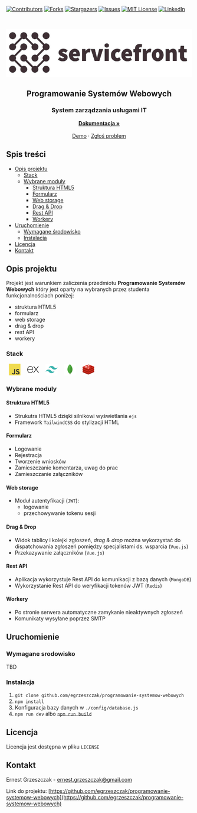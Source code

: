 [![Contributors][contributors-shield]][contributors-url]
[![Forks][forks-shield]][forks-url]
[![Stargazers][stars-shield]][stars-url]
[![Issues][issues-shield]][issues-url]
[![MIT License][license-shield]][license-url]
[![LinkedIn][linkedin-shield]][linkedin-url]

<br />
<p align="center">
  <!-- <!-- <a href="https://github.com/egrzeszczak/programowanie-systemow-webowych">
    <img src="s2.png" alt="Logo">
  </a> -->
  <a href="https://github.com/egrzeszczak/programowanie-systemow-webowych">
    <img src="logo-l-t.png" alt="Logo">
  </a> 

  <h2 align="center">Programowanie Systemów Webowych</h3>
  <h3 align="center">System zarządzania usługami IT</h3>

  <p align="center">
    <a href="https://github.com/egrzeszczak/programowanie-systemow-webowych"><strong>Dokumentacja »</strong></a>
    <br />
    <br />
    <a href="https://github.com/egrzeszczak">Demo</a>
    ·
    <a href="https://github.com/egrzeszczak/programowanie-systemow-webowych/issues">Zgłoś problem</a>
  </p>
</p>

## Spis treści

* [Opis projektu](#opis-projektu)
    * [Stack](#stack)
    * [Wybrane moduły](#wybrane-moduly)
      * [Struktura HTML5](#struktura-html5)
      * [Formularz](#formularz)
      * [Web storage](#web-storage)
      * [Drag & Drop](#drag--drop)
      * [Rest API](#rest-api)
      * [Workery](#workery)
* [Uruchomienie](#uruchomienie)
    * [Wymagane środowisko](#wymagane-srodowisko)
    * [Instalacja](#instalacja)
* [Licencja](#licencja)
* [Kontakt](#kontakt)

## Opis projektu

Projekt jest warunkiem zaliczenia przedmiotu **Programowanie Systemów Webowych** który jest oparty na wybranych przez studenta funkcjonalnościach poniżej:

- struktura HTML5
- formularz
- web storage 
- drag & drop 
- rest API
- workery

### Stack

<p align="left">
    <img src="https://raw.githubusercontent.com/devicons/devicon/2ae2a900d2f041da66e950e4d48052658d850630/icons/javascript/javascript-original.svg" width=32 height=32 style="margin: 0 0.5em 0 0.5em; flex: 1">
    <img src="https://raw.githubusercontent.com/devicons/devicon/2ae2a900d2f041da66e950e4d48052658d850630/icons/express/express-original.svg" width=32 height=32 style="object-fit: cover; margin: 0 0.5em 0 0.5em; flex: 1">
    <img src="https://raw.githubusercontent.com/devicons/devicon/2ae2a900d2f041da66e950e4d48052658d850630/icons/tailwindcss/tailwindcss-plain.svg" width=32 height=32 style="object-fit: cover; margin: 0 0.5em 0 0.5em; flex: 1">
    <img src="https://raw.githubusercontent.com/devicons/devicon/2ae2a900d2f041da66e950e4d48052658d850630/icons/mongodb/mongodb-original.svg" width=32 height=32 style="margin: 0 0.5em 0 0.5em; flex: 1">
    <img src="https://raw.githubusercontent.com/devicons/devicon/2ae2a900d2f041da66e950e4d48052658d850630/icons/redis/redis-original.svg" width=32 height=32 style="object-fit: cover; margin: 0 0.5em 0 0.5em; flex: 1">
</p>


### Wybrane moduly

#### Struktura HTML5

- Strukutra HTML5 dzięki silnikowi wyświetlania `ejs`
- Framework `TailwindCSS` do stylizacji HTML

#### Formularz

- Logowanie
- Rejestracja
- Tworzenie wniosków
- Zamieszczanie komentarza, uwag do prac
- Zamieszczanie załączników

#### Web storage 

- Moduł autentyfikacji (`JWT`): 
  - logowanie
  - przechowywanie tokenu sesji

#### Drag & Drop 

- Widok tablicy i kolejki zgłoszeń, *drag & drop* można wykorzystać do dispatchowania zgłoszeń pomiędzy specjalistami ds. wsparcia (`Vue.js`)
- Przekazywanie załączników (`Vue.js`)

#### Rest API

- Aplikacja wykorzystuje Rest API do komunikacji z bazą danych (`MongoDB`)
- Wykorzystanie Rest API do weryfikacji tokenów JWT (`Redis`)

#### Workery

- Po stronie serwera automatyczne zamykanie nieaktywnych zgłoszeń
- Komunikaty wysyłane poprzez SMTP

## Uruchomienie

### Wymagane srodowisko

TBD

### Instalacja

1. `git clone github.com/egrzeszczak/programowanie-systemow-webowych`
2. `npm install`
3. Konfiguracja bazy danych w `./config/database.js`
4. `npm run dev` albo ~~`npm run build`~~

## Licencja

Licencja jest dostępna w pliku `LICENSE`

## Kontakt

Ernest Grzeszczak - ernest.grzeszczak@gmail.com

Link do projektu: [https://github.com/egrzeszczak/programowanie-systemow-webowych](https://github.com/egrzeszczak/programowanie-systemow-webowych)


[contributors-shield]: https://img.shields.io/github/contributors/egrzeszczak/programowanie-systemow-webowych.svg?style=flat-square
[contributors-url]: https://github.com/egrzeszczak/programowanie-systemow-webowych/graphs/contributors
[forks-shield]: https://img.shields.io/github/forks/egrzeszczak/programowanie-systemow-webowych.svg?style=flat-square
[forks-url]: https://github.com/egrzeszczak/programowanie-systemow-webowych/network/members
[stars-shield]: https://img.shields.io/github/stars/egrzeszczak/programowanie-systemow-webowych.svg?style=flat-square
[stars-url]: https://github.com/egrzeszczak/programowanie-systemow-webowych/stargazers
[issues-shield]: https://img.shields.io/github/issues/egrzeszczak/programowanie-systemow-webowych.svg?style=flat-square
[issues-url]: https://github.com/egrzeszczak/programowanie-systemow-webowych/issues
[license-shield]: https://img.shields.io/github/license/egrzeszczak/programowanie-systemow-webowych.svg?style=flat-square
[license-url]: https://github.com/egrzeszczak/programowanie-systemow-webowych/blob/master/LICENSE.txt
[linkedin-shield]: https://img.shields.io/badge/-LinkedIn-black.svg?style=flat-square&logo=linkedin&colorB=555
[linkedin-url]: https://www.linkedin.com/in/ernest-grzeszczak-081850187/
